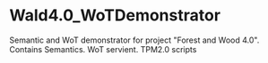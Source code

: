 # Wald4.0_WoTDemonstrator
Semantic and WoT demonstrator for project "Forest and Wood 4.0". Contains Semantics. WoT servient. TPM2.0 scripts
